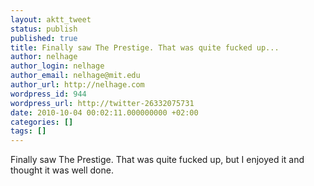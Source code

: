 ```yaml
---
layout: aktt_tweet
status: publish
published: true
title: Finally saw The Prestige. That was quite fucked up...
author: nelhage
author_login: nelhage
author_email: nelhage@mit.edu
author_url: http://nelhage.com
wordpress_id: 944
wordpress_url: http://twitter-26332075731
date: 2010-10-04 00:02:11.000000000 +02:00
categories: []
tags: []
---
```

Finally saw The Prestige. That was quite fucked up, but I enjoyed it and thought it was well done.
